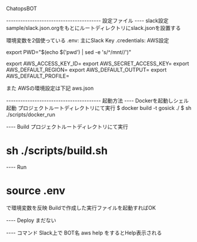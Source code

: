 ChatopsBOT

---------------------------------------- 設定ファイル
---- slack設定
sample/slack.json.orgをもとにルートディレクトリにslack.jsonを設置する


環境変数を2個使っている
.env: 主にSlack Key
.credentials: AWS設定

export PWD="$(echo $('pwd') | sed -e 's/^\/mnt//')"

export AWS_ACCESS_KEY_ID=
export AWS_SECRET_ACCESS_KEY=
export AWS_DEFAULT_REGION=
export AWS_DEFAULT_OUTPUT=
export AWS_DEFAULT_PROFILE=


また AWSの環境設定は下記
aws.json

---------------------------------------- 起動方法
---- Dockerを起動しシェル起動
プロジェクトルートディレクトリにて実行
$ docker build -t gosick ./
$ sh ./scripts/docker_run

---- Build
プロジェクトルートディレクトリにて実行
# sh ./scripts/build.sh

---- Run
# source .env
で環境変数を反映
Buildで作成した実行ファイルを起動すればOK




---- Deploy
まだない




---- コマンド
Slack上で 
BOT名 aws help
をするとHelp表示される